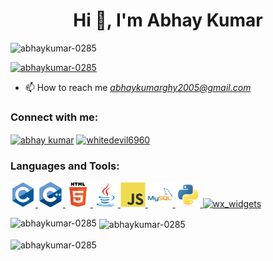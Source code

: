 <h1 align="center">Hi 👋, I'm Abhay Kumar</h1>
<p align="left"> <img src="https://komarev.com/ghpvc/?username=abhaykumar-0285&label=Profile%20views&color=0e75b6&style=flat" alt="abhaykumar-0285" /> </p>

<p align="left"> <a href="https://github.com/ryo-ma/github-profile-trophy"><img src="https://github-profile-trophy.vercel.app/?username=abhaykumar-0285" alt="abhaykumar-0285" /></a> </p>

- 📫 How to reach me *abhaykumarghy2005@gmail.com*

<h3 align="left">Connect with me:</h3>
<p align="left">
<a href="https://linkedin.com/in/abhay kumar" target="blank"><img align="center" src="https://raw.githubusercontent.com/rahuldkjain/github-profile-readme-generator/master/src/images/icons/Social/linked-in-alt.svg" alt="abhay kumar" height="30" width="40" /></a>
<a href="https://discord.gg/whitedevil6960" target="blank"><img align="center" src="https://raw.githubusercontent.com/rahuldkjain/github-profile-readme-generator/master/src/images/icons/Social/discord.svg" alt="whitedevil6960" height="30" width="40" /></a>
</p>

<h3 align="left">Languages and Tools:</h3>
<p align="left"> <a href="https://www.cprogramming.com/" target="_blank" rel="noreferrer"> <img src="https://raw.githubusercontent.com/devicons/devicon/master/icons/c/c-original.svg" alt="c" width="40" height="40"/> </a> <a href="https://www.w3schools.com/cpp/" target="_blank" rel="noreferrer"> <img src="https://raw.githubusercontent.com/devicons/devicon/master/icons/cplusplus/cplusplus-original.svg" alt="cplusplus" width="40" height="40"/> </a> <a href="https://www.w3.org/html/" target="_blank" rel="noreferrer"> <img src="https://raw.githubusercontent.com/devicons/devicon/master/icons/html5/html5-original-wordmark.svg" alt="html5" width="40" height="40"/> </a> <a href="https://www.java.com" target="_blank" rel="noreferrer"> <img src="https://raw.githubusercontent.com/devicons/devicon/master/icons/java/java-original.svg" alt="java" width="40" height="40"/> </a> <a href="https://developer.mozilla.org/en-US/docs/Web/JavaScript" target="_blank" rel="noreferrer"> <img src="https://raw.githubusercontent.com/devicons/devicon/master/icons/javascript/javascript-original.svg" alt="javascript" width="40" height="40"/> </a> <a href="https://www.mysql.com/" target="_blank" rel="noreferrer"> <img src="https://raw.githubusercontent.com/devicons/devicon/master/icons/mysql/mysql-original-wordmark.svg" alt="mysql" width="40" height="40"/> </a> <a href="https://www.python.org" target="_blank" rel="noreferrer"> <img src="https://raw.githubusercontent.com/devicons/devicon/master/icons/python/python-original.svg" alt="python" width="40" height="40"/> </a> <a href="https://www.wxwidgets.org/" target="_blank" rel="noreferrer"> <img src="https://upload.wikimedia.org/wikipedia/commons/b/bb/WxWidgets.svg" alt="wx_widgets" width="40" height="40"/> </a> </p>

<p><img align="left" src="https://github-readme-stats.vercel.app/api/top-langs?username=abhaykumar-0285&show_icons=true&locale=en&layout=compact" alt="abhaykumar-0285" /></p>

<p>&nbsp;<img align="center" src="https://github-readme-stats.vercel.app/api?username=abhaykumar-0285&show_icons=true&locale=en" alt="abhaykumar-0285" /></p>

<p><img align="center" src="https://github-readme-streak-stats.herokuapp.com/?user=abhaykumar-0285&" alt="abhaykumar-0285" /></p>
